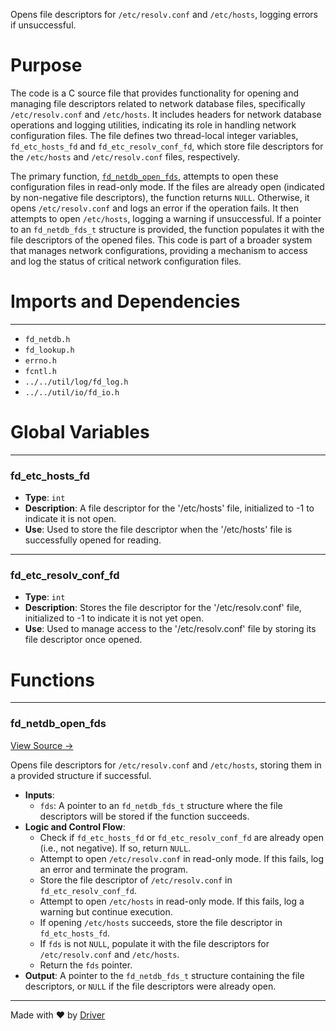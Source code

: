 <!--------------------------------------------------------------------------------->
<!-- IMPORTANT: This file is auto-generated by Driver (https://driver.ai). -------->
<!-- Manual edits may be overwritten on future commits. --------------------------->
<!--------------------------------------------------------------------------------->

Opens file descriptors for `/etc/resolv.conf` and `/etc/hosts`, logging errors if unsuccessful.

# Purpose
The code is a C source file that provides functionality for opening and managing file descriptors related to network database files, specifically `/etc/resolv.conf` and `/etc/hosts`. It includes headers for network database operations and logging utilities, indicating its role in handling network configuration files. The file defines two thread-local integer variables, `fd_etc_hosts_fd` and `fd_etc_resolv_conf_fd`, which store file descriptors for the `/etc/hosts` and `/etc/resolv.conf` files, respectively.

The primary function, [`fd_netdb_open_fds`](<#fd_netdb_open_fds>), attempts to open these configuration files in read-only mode. If the files are already open (indicated by non-negative file descriptors), the function returns `NULL`. Otherwise, it opens `/etc/resolv.conf` and logs an error if the operation fails. It then attempts to open `/etc/hosts`, logging a warning if unsuccessful. If a pointer to an `fd_netdb_fds_t` structure is provided, the function populates it with the file descriptors of the opened files. This code is part of a broader system that manages network configurations, providing a mechanism to access and log the status of critical network configuration files.
# Imports and Dependencies

---
- `fd_netdb.h`
- `fd_lookup.h`
- `errno.h`
- `fcntl.h`
- `../../util/log/fd_log.h`
- `../../util/io/fd_io.h`


# Global Variables

---
### fd\_etc\_hosts\_fd
- **Type**: `int`
- **Description**: A file descriptor for the '/etc/hosts' file, initialized to -1 to indicate it is not open.
- **Use**: Used to store the file descriptor when the '/etc/hosts' file is successfully opened for reading.


---
### fd\_etc\_resolv\_conf\_fd
- **Type**: ``int``
- **Description**: Stores the file descriptor for the '/etc/resolv.conf' file, initialized to -1 to indicate it is not yet open.
- **Use**: Used to manage access to the '/etc/resolv.conf' file by storing its file descriptor once opened.


# Functions

---
### fd\_netdb\_open\_fds<!-- {{#callable:fd_netdb_open_fds}} -->
[View Source →](<../../../../../src/waltz/resolv/fd_netdb_open_fds.c#L11>)

Opens file descriptors for `/etc/resolv.conf` and `/etc/hosts`, storing them in a provided structure if successful.
- **Inputs**:
    - `fds`: A pointer to an `fd_netdb_fds_t` structure where the file descriptors will be stored if the function succeeds.
- **Logic and Control Flow**:
    - Check if `fd_etc_hosts_fd` or `fd_etc_resolv_conf_fd` are already open (i.e., not negative). If so, return `NULL`.
    - Attempt to open `/etc/resolv.conf` in read-only mode. If this fails, log an error and terminate the program.
    - Store the file descriptor of `/etc/resolv.conf` in `fd_etc_resolv_conf_fd`.
    - Attempt to open `/etc/hosts` in read-only mode. If this fails, log a warning but continue execution.
    - If opening `/etc/hosts` succeeds, store the file descriptor in `fd_etc_hosts_fd`.
    - If `fds` is not `NULL`, populate it with the file descriptors for `/etc/resolv.conf` and `/etc/hosts`.
    - Return the `fds` pointer.
- **Output**: A pointer to the `fd_netdb_fds_t` structure containing the file descriptors, or `NULL` if the file descriptors were already open.



---
Made with ❤️ by [Driver](https://www.driver.ai/)